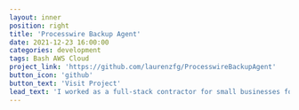 ```yaml
---
layout: inner
position: right
title: 'Processwire Backup Agent'
date: 2021-12-23 16:00:00
categories: development
tags: Bash AWS Cloud
project_link: 'https://github.com/laurenzfg/ProcesswireBackupAgent'
button_icon: 'github'
button_text: 'Visit Project'
lead_text: 'I worked as a full-stack contractor for small businesses for quite some time. I often used <a href="https://processwire.com">Processwire</a> as the CMS. Later, I developed a backup agent saving to AWS S3 for my web pages.'
---
```

